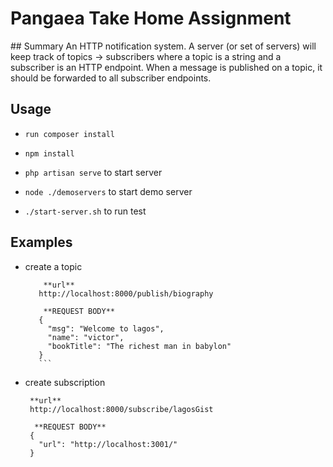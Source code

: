 <h1>Pangaea Take Home Assignment</h1>
## Summary
An HTTP notification system. A server (or set of servers) will keep track of  topics ->
subscribers where a topic is a string and a subscriber is an HTTP endpoint. When a message is published on a topic, it
should be forwarded to all subscriber endpoints.

## Usage
- ```run composer install```
- ```npm install```

- ```php artisan serve``` to start server
- ```node ./demoservers``` to start demo server
- ```./start-server.sh``` to run test

## Examples
- create a topic
   ```
       **url**
      http://localhost:8000/publish/biography
      
       **REQUEST BODY**
      {
        "msg": "Welcome to lagos",
        "name": "victor",
        "bookTitle": "The richest man in babylon"
      }
      ```
- create subscription
   ```
    **url**
    http://localhost:8000/subscribe/lagosGist
    
     **REQUEST BODY**
    {
      "url": "http://localhost:3001/"
    }
    ```
